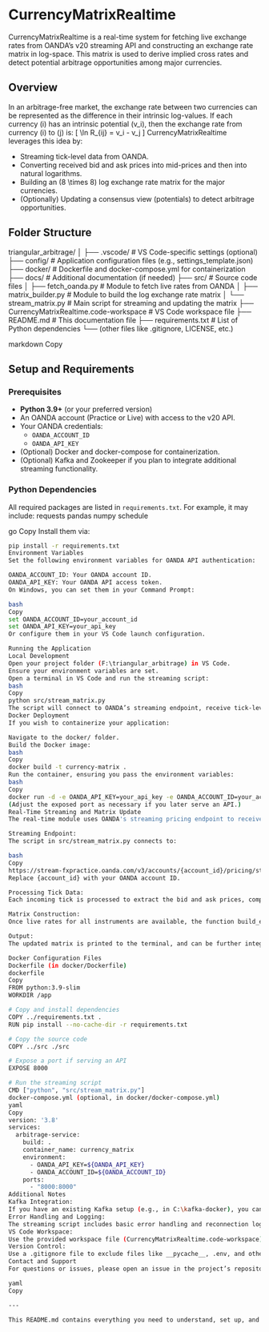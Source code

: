 # CurrencyMatrixRealtime

CurrencyMatrixRealtime is a real-time system for fetching live exchange rates from OANDA’s v20 streaming API and constructing an exchange rate matrix in log-space. This matrix is used to derive implied cross rates and detect potential arbitrage opportunities among major currencies.

## Overview

In an arbitrage-free market, the exchange rate between two currencies can be represented as the difference in their intrinsic log-values. If each currency \(i\) has an intrinsic potential \(v_i\), then the exchange rate from currency \(i\) to \(j\) is:
\[
\ln R_{ij} = v_i - v_j
\]
CurrencyMatrixRealtime leverages this idea by:
- Streaming tick-level data from OANDA.
- Converting received bid and ask prices into mid-prices and then into natural logarithms.
- Building an \(8 \times 8\) log exchange rate matrix for the major currencies.
- (Optionally) Updating a consensus view (potentials) to detect arbitrage opportunities.

## Folder Structure

triangular_arbitrage/ │ ├── .vscode/ # VS Code-specific settings (optional) ├── config/ # Application configuration files (e.g., settings_template.json) ├── docker/ # Dockerfile and docker-compose.yml for containerization ├── docs/ # Additional documentation (if needed) ├── src/ # Source code files │ ├── fetch_oanda.py # Module to fetch live rates from OANDA │ ├── matrix_builder.py # Module to build the log exchange rate matrix │ └── stream_matrix.py # Main script for streaming and updating the matrix ├── CurrencyMatrixRealtime.code-workspace # VS Code workspace file ├── README.md # This documentation file ├── requirements.txt # List of Python dependencies └── (other files like .gitignore, LICENSE, etc.)

markdown
Copy

## Setup and Requirements

### Prerequisites
- **Python 3.9+** (or your preferred version)
- An OANDA account (Practice or Live) with access to the v20 API.
- Your OANDA credentials:
  - `OANDA_ACCOUNT_ID`
  - `OANDA_API_KEY`
- (Optional) Docker and docker-compose for containerization.
- (Optional) Kafka and Zookeeper if you plan to integrate additional streaming functionality.

### Python Dependencies
All required packages are listed in `requirements.txt`. For example, it may include:
requests pandas numpy schedule

go
Copy
Install them via:
```bash
pip install -r requirements.txt
Environment Variables
Set the following environment variables for OANDA API authentication:

OANDA_ACCOUNT_ID: Your OANDA account ID.
OANDA_API_KEY: Your OANDA API access token.
On Windows, you can set them in your Command Prompt:

bash
Copy
set OANDA_ACCOUNT_ID=your_account_id
set OANDA_API_KEY=your_api_key
Or configure them in your VS Code launch configuration.

Running the Application
Local Development
Open your project folder (F:\triangular_arbitrage) in VS Code.
Ensure your environment variables are set.
Open a terminal in VS Code and run the streaming script:
bash
Copy
python src/stream_matrix.py
The script will connect to OANDA’s streaming endpoint, receive tick-level data, update the live rates, and rebuild the log exchange rate matrix in real time. Updated matrix output will be printed in the terminal.
Docker Deployment
If you wish to containerize your application:

Navigate to the docker/ folder.
Build the Docker image:
bash
Copy
docker build -t currency-matrix .
Run the container, ensuring you pass the environment variables:
bash
Copy
docker run -d -e OANDA_API_KEY=your_api_key -e OANDA_ACCOUNT_ID=your_account_id -p 8000:8000 currency-matrix
(Adjust the exposed port as necessary if you later serve an API.)
Real-Time Streaming and Matrix Update
The real-time module uses OANDA's streaming pricing endpoint to receive live tick data and update the exchange rate matrix. Here's how it works:

Streaming Endpoint:
The script in src/stream_matrix.py connects to:

bash
Copy
https://stream-fxpractice.oanda.com/v3/accounts/{account_id}/pricing/stream?instruments=EUR_USD,USD_JPY,GBP_USD,USD_CHF,CAD_USD,AUD_USD,NZD_USD
Replace {account_id} with your OANDA account ID.

Processing Tick Data:
Each incoming tick is processed to extract the bid and ask prices, compute a mid-price, and update a global dictionary (live_rates).

Matrix Construction:
Once live rates for all instruments are available, the function build_exchange_matrix() from src/matrix_builder.py is used to create an 8×8 log exchange rate matrix using USD as the numeraire.

Output:
The updated matrix is printed to the terminal, and can be further integrated into an arbitrage detection pipeline.

Docker Configuration Files
Dockerfile (in docker/Dockerfile)
dockerfile
Copy
FROM python:3.9-slim
WORKDIR /app

# Copy and install dependencies
COPY ../requirements.txt .
RUN pip install --no-cache-dir -r requirements.txt

# Copy the source code
COPY ../src ./src

# Expose a port if serving an API
EXPOSE 8000

# Run the streaming script
CMD ["python", "src/stream_matrix.py"]
docker-compose.yml (optional, in docker/docker-compose.yml)
yaml
Copy
version: '3.8'
services:
  arbitrage-service:
    build: .
    container_name: currency_matrix
    environment:
      - OANDA_API_KEY=${OANDA_API_KEY}
      - OANDA_ACCOUNT_ID=${OANDA_ACCOUNT_ID}
    ports:
      - "8000:8000"
Additional Notes
Kafka Integration:
If you have an existing Kafka setup (e.g., in C:\kafka-docker), you can either keep it separate or integrate its services into your docker-compose.yml for a unified deployment.
Error Handling and Logging:
The streaming script includes basic error handling and reconnection logic. For production use, consider enhancing logging and error recovery.
VS Code Workspace:
Use the provided workspace file (CurrencyMatrixRealtime.code-workspace) to manage this project in VS Code.
Version Control:
Use a .gitignore file to exclude files like __pycache__, .env, and other non-essential artifacts.
Contact and Support
For questions or issues, please open an issue in the project’s repository or contact the project maintainer.

yaml
Copy

---

This README.md contains everything you need to understand, set up, and run the CurrencyMatrixReal